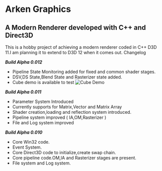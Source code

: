 # Arken Graphics
A Modern Renderer developed with C++ and Direct3D 
------------
This is a hobby project of achieving a modern renderer coded in C++ D3D 11.I am planning it to extend to D3D 12 when it comes out.
Changelog 

_**Build Alpha 0.012**_
- Pipeline State Monitoring added for fixed and common shader stages.
- DSV,DS State,Blend State and Rasterizer state added.
- Cube demo is available to test
![Cube Demo](/http://i.imgur.com/SJIkoRT.png)

_**Build Alpha 0.011**_
-  Parameter System Introduced
-  Currently supports for Matrix,Vector and Matrix Array
-  Shader creation,loading and reflection system introduced.
-  Pipeline system improved ( IA,OM,Rasterizer )
-  File and Log system improved

_**Build Alpha 0.010**_
- Core Win32 code.
- Event System.
- Core Direct3D code to initialize,create swap chain.
- Core pipeline code.OM,IA and Rasterizer stages are present.
- File system and Log system.





